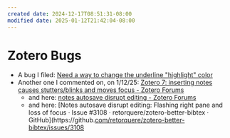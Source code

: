 ```yaml
---
created date: 2024-12-17T08:51:31-08:00
modified date: 2025-01-12T21:42:04-08:00
---
```


# Zotero Bugs

- A  bug I filed: [Need a way to change the underline "highlight" color](https://forums.zotero.org/discussion/109764/need-a-way-to-change-the-underline-highlight-color?new=1)
- Another one I commented on, on 1/12/25: [Zotero 7: inserting notes causes stutters/blinks and moves focus - Zotero Forums](https://forums.zotero.org/discussion/120666/zotero-7-inserting-notes-causes-stutters-blinks-and-moves-focus)
	- and here: [notes autosave disrupt editing - Zotero Forums](https://forums.zotero.org/discussion/120222/notes-autosave-disrupt-editing)
	- and here: [Notes autosave disrupt editing: Flashing right pane and loss of focus · Issue #3108 · retorquere/zotero-better-bibtex · GitHub](https://github.[com/retorquere/zotero-better-bibtex/issues/3108](https://github.com/retorquere/zotero-better-bibtex/issues/3108)